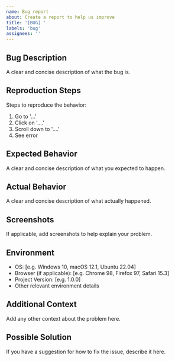 ```yaml
---
name: Bug report
about: Create a report to help us improve
title: '[BUG] '
labels: 'bug'
assignees: ''
---
```


## Bug Description

A clear and concise description of what the bug is.

## Reproduction Steps

Steps to reproduce the behavior:
1. Go to '...'
2. Click on '....'
3. Scroll down to '....'
4. See error

## Expected Behavior

A clear and concise description of what you expected to happen.

## Actual Behavior

A clear and concise description of what actually happened.

## Screenshots

If applicable, add screenshots to help explain your problem.

## Environment

 - OS: [e.g. Windows 10, macOS 12.1, Ubuntu 22.04]
 - Browser (if applicable): [e.g. Chrome 98, Firefox 97, Safari 15.3]
 - Project Version: [e.g. 1.0.0]
 - Other relevant environment details

## Additional Context

Add any other context about the problem here.

## Possible Solution

If you have a suggestion for how to fix the issue, describe it here.
